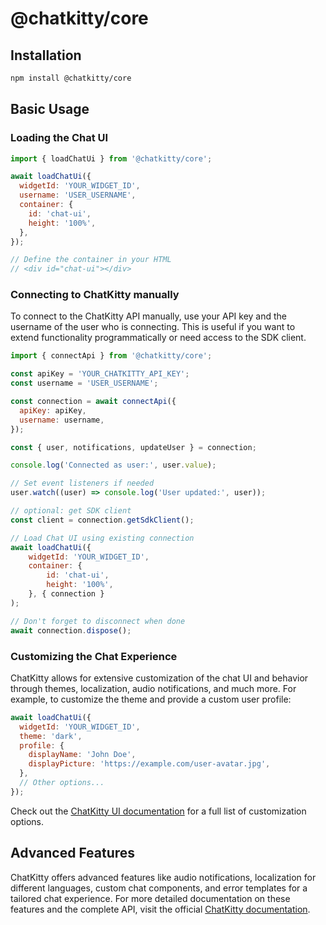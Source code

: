# @chatkitty/core

## Installation

```bash
npm install @chatkitty/core
```

## Basic Usage

### Loading the Chat UI

```javascript
import { loadChatUi } from '@chatkitty/core';

await loadChatUi({
  widgetId: 'YOUR_WIDGET_ID',
  username: 'USER_USERNAME',
  container: {
    id: 'chat-ui',
    height: '100%',
  },
});

// Define the container in your HTML
// <div id="chat-ui"></div>
```

### Connecting to ChatKitty manually

To connect to the ChatKitty API manually, use your API key and the username of the user who is connecting. This is useful if you want to extend functionality programmatically or need access to the SDK client.

```javascript
import { connectApi } from '@chatkitty/core';

const apiKey = 'YOUR_CHATKITTY_API_KEY';
const username = 'USER_USERNAME';

const connection = await connectApi({
  apiKey: apiKey,
  username: username,
});

const { user, notifications, updateUser } = connection;

console.log('Connected as user:', user.value);

// Set event listeners if needed
user.watch((user) => console.log('User updated:', user));

// optional: get SDK client
const client = connection.getSdkClient();

// Load Chat UI using existing connection
await loadChatUi({
    widgetId: 'YOUR_WIDGET_ID',
    container: {
        id: 'chat-ui',
        height: '100%',
    }, { connection }
);

// Don't forget to disconnect when done
await connection.dispose();
```

### Customizing the Chat Experience

ChatKitty allows for extensive customization of the chat UI and behavior through themes, localization, audio notifications, and much more. For example, to customize the theme and provide a custom user profile:

```javascript
await loadChatUi({
  widgetId: 'YOUR_WIDGET_ID',
  theme: 'dark',
  profile: {
    displayName: 'John Doe',
    displayPicture: 'https://example.com/user-avatar.jpg',
  },
  // Other options...
});
```

Check out the [ChatKitty UI documentation](https://chatkitty.com/docs/ui) for a full list of customization options.

## Advanced Features

ChatKitty offers advanced features like audio notifications, localization for different languages, custom chat components, and error templates for a tailored chat experience. For more detailed documentation on these features and the complete API, visit the official [ChatKitty documentation](https://chatkitty.com/docs).

